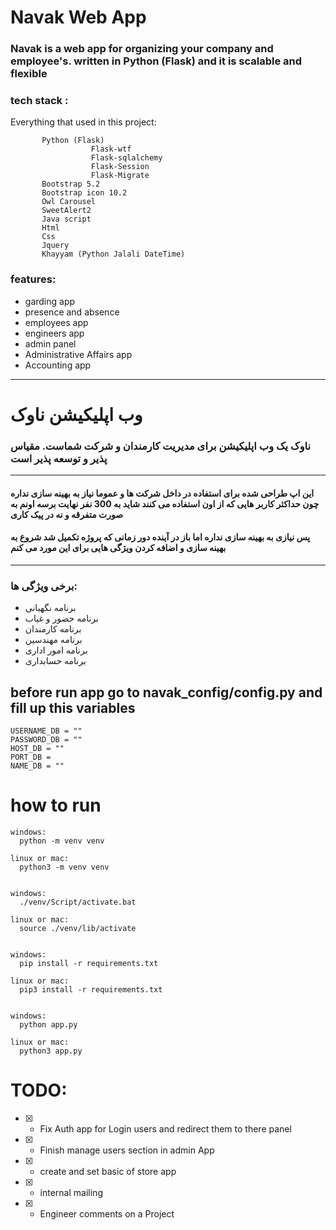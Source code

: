 # Navak Web App 

### Navak is a web app for organizing your company and employee's. written in Python (Flask) and it is scalable and flexible

### tech stack :

Everything that used in this project:


           Python (Flask)
                      Flask-wtf
                      Flask-sqlalchemy
                      Flask-Session
                      Flask-Migrate
           Bootstrap 5.2
           Bootstrap icon 10.2
           Owl Carousel
           SweetAlert2
           Java script 
           Html 
           Css
           Jquery
           Khayyam (Python Jalali DateTime)
           
           

### features:
- garding app
- presence and absence
- employees app
- engineers app
- admin panel
- Administrative Affairs app
- Accounting app

-----


# وب اپلیکیشن ناوک

### ناوک یک وب اپلیکیشن برای مدیریت کارمندان و شرکت شماست. مقیاس پذیر و توسعه پذیر است
---
#### این اپ طراحی شده برای استفاده در داخل شرکت ها و عموما نیاز به بهینه سازی نداره چون حداکثر کاربر هایی که از اون استفاده می کنند شاید به 300 نفر نهایت برسه اونم به صورت متفرقه و نه در پیک کاری  
#### پس نیازی به بهینه سازی نداره اما باز در آینده دور زمانی که پروژه تکمیل شد شروع به بهینه سازی و اضافه کردن ویژگی هایی برای این مورد می کنم
---

### برخی ویژگی ها:

- برنامه نگهبانی
- برنامه حضور و غیاب
- برنامه کارمندان
- برنامه مهندسین
- برنامه امور اداری
- برنامه حسابداری

## before run app go to navak_config/config.py and fill up this variables

    USERNAME_DB = ""
    PASSWORD_DB = ""
    HOST_DB = ""
    PORT_DB = 
    NAME_DB = ""

# how to run

    windows:
      python -m venv venv

    linux or mac:
      python3 -m venv venv

    
    windows:
      ./venv/Script/activate.bat

    linux or mac:
      source ./venv/lib/activate


    windows:
      pip install -r requirements.txt

    linux or mac:
      pip3 install -r requirements.txt


    windows:
      python app.py

    linux or mac:
      python3 app.py

# TODO:

- [x] 
  - Fix Auth app for Login users and redirect them to there panel
- [x] 
  - Finish manage users section in admin App
- [x] 
  - create and set basic of store app
- [x] 
  - internal mailing
- [x] 
  - Engineer comments on a  Project
